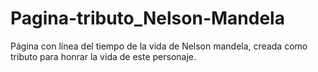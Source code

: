 # Pagina-tributo_Nelson-Mandela
Página con línea del tiempo de la vida de Nelson mandela, creada como tributo para honrar la vida de este personaje.
